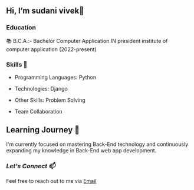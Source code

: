 **<h2>Hi, I’m sudani vivek👋</h2>**
**<h3>Education</h3>** 📚
   B.C.A.:- Bachelor Computer Application IN president institute of computer application (2022-present)
   
 <h3>Skills 🚀</h3>

   - Programming Languages: Python
   
   - Technologies: Django
   - Other Skills: Problem Solving
   - Team Collaboration
     
   Learning Journey 🌱
   - 
I'm currently focused on mastering Back-End technology and continuously expanding my knowledge in Back-End web app development.

*<h3>*Let's Connect 📫</h3>**

Feel free to reach out to me via [Email](laljibhaipatel108@gmail.com)


